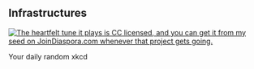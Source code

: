 ## Infrastructures
[![The heartfelt tune it plays is CC licensed, and you can get it from my seed on JoinDiaspora.com whenever that project gets going.](https://imgs.xkcd.com/comics/infrastructures.png)](https://xkcd.com/743/ "The heartfelt tune it plays is CC licensed, and you can get it from my seed on JoinDiaspora.com whenever that project gets going.")

Your daily random xkcd
